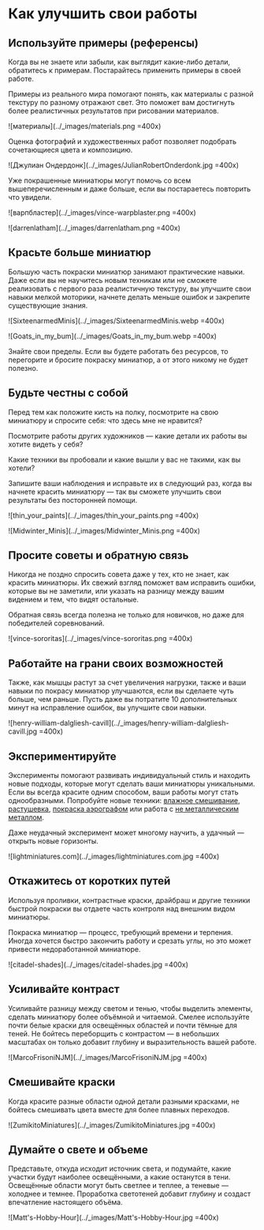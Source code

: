 # Как улучшить свои работы

## Используйте примеры (референсы)

Когда вы не знаете или забыли, как выглядит какие-либо детали, обратитесь к примерам. Постарайтесь применить примеры в своей работе.

Примеры из реального мира помогают понять, как материалы с разной текстуру по разному отражают свет. Это поможет вам достигнуть более реалистичных результатов при рисовании материалов.

![материалы](../_images/materials.png =400x)

Оценка фотографий и художественных работ позволяет подобрать сочетающиеся цвета и композицию.

![Джулиан Ондердонк](../_images/JulianRobertOnderdonk.jpg =400x)

Уже покрашенные миниатюры могут помочь со всем вышеперечисленным и даже больше, если вы постараетесь повторить что увидели.

![варпбластер](../_images/vince-warpblaster.png =400x)

![darrenlatham](../_images/darrenlatham.png =400x)

## Красьте больше миниатюр

Большую часть покраски миниатюр занимают практические навыки. Даже если вы не научитесь новым техникам или не сможете реализовать с первого раза реалистичную текстуру, вы улучшите свои навыки мелкой моторики, начнете делать меньше ошибок и закрепите существующие знания.

![SixteenarmedMinis](../_images/SixteenarmedMinis.webp =400x)

![Goats_in_my_bum](../_images/Goats_in_my_bum.webp =400x)

Знайте свои пределы. Если вы будете работать без ресурсов, то перегорите и бросите покраску миниатюр, а от этого никому не будет полезно.

## Будьте честны с собой 

Перед тем как положите кисть на полку, посмотрите на свою миниатюру и спросите себя: что здесь мне не нравится?

Посмотрите работы других художников — какие детали их работы вы хотите видеть у себя?

Какие техники вы пробовали и какие вышли у вас не такими, как вы хотели?

Запишите ваши наблюдения и исправьте их в следующий раз, когда вы начнете красить миниатюру — так вы сможете улучшить свои результаты без посторонней помощи.

![thin_your_paints](../_images/thin_your_paints.png =400x)

![Midwinter_Minis](../_images/Midwinter_Minis.png =400x)

## Просите советы и обратную связь 

Никогда не поздно спросить совета даже у тех, кто не знает, как красить миниатюры. Их свежий взгляд поможет вам исправить ошибки, которые вы не заметили, или указать на разницу между вашим видением и тем, что видят остальные.

Обратная связь всегда полезна не только для новичков, но даже для победителей соревнований.

![vince-sororitas](../_images/vince-sororitas.png =400x)

## Работайте на грани своих возможностей

Также, как мышцы растут за счет увеличения нагрузки, также и ваши навыки по покрасу миниатюр улучшаются, если вы сделаете чуть больше, чем раньше. Пусть даже вы потратите 10 дополнительных минут на исправление ошибок, вы улучшите свои навыки.

![henry-william-dalgliesh-cavill](../_images/henry-william-dalgliesh-cavill.jpg =400x)
 
## Экспериментируйте

Эксперименты помогают развивать индивидуальный стиль и находить новые подходы, которые могут сделать ваши миниатюры уникальными. Если вы всегда красите одним способом, ваши работы могут стать однообразными. Попробуйте новые техники: [влажное смешивание](../methods/wet-blending.md), [растушевка](../methods/feathering.md), [покраска аэрографом](../airbrush.md) или работа с [не металлическим металлом](../methods/non-metalic-metal.md). 

Даже неудачный эксперимент может многому научить, а удачный — открыть новые горизонты.

![lightminiatures.com](../_images/lightminiatures.com.jpg =400x)

## Откажитесь от коротких путей

Используя проливки, контрастные краски, драйбраш и другие техники быстрой покраски вы отдаете часть контроля над внешним видом миниатюры.

Покраска миниатюр — процесс, требующий времени и терпения. Иногда хочется быстро закончить работу и срезать углы, но это может привести недоработанной миниатюре.

![citadel-shades](../_images/citadel-shades.jpg =400x)

## Усиливайте контраст

Усиливайте разницу между светом и тенью, чтобы выделить элементы, сделать миниатюру более объёмной и читаемой. Смелее используйте почти белые краски для освещённых областей и почти тёмные для теней. Не бойтесь переборщить с контрастом — в небольших масштабах он только добавит глубину и выразительность вашей работе.

![MarcoFrisoniNJM](../_images/MarcoFrisoniNJM.jpg =400x)

## Смешивайте краски

Когда красите разные области одной детали разными красками, не бойтесь смешивать цвета вместе для более плавных переходов.

![ZumikitoMiniatures](../_images/ZumikitoMiniatures.jpg =400x)

## Думайте о свете и объеме

Представьте, откуда исходит источник света, и подумайте, какие участки будут наиболее освещёнными, а какие останутся в тени. Освещённые области могут быть светлее и теплее, а теневые — холоднее и темнее. Проработка светотеней добавит глубину и создаст впечатление настоящего объёма.

![Matt's-Hobby-Hour](../_images/Matt's-Hobby-Hour.jpg =400x)
 